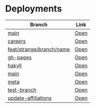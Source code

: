 # Deployments

| Branch | Link |
| --- | --- |
| [main](https://github.com/visortelle/haskellfoundation.github.io/tree/) | [Open](https://visortelle.github.io/haskellfoundation.github.io/) |
| [careers](https://github.com/visortelle/haskellfoundation.github.io/tree/careers) | [Open](https://visortelle.github.io/haskellfoundation.github.io/branches/careers) |
| [feat/strange/branch/name](https://github.com/visortelle/haskellfoundation.github.io/tree/feat/strange/branch/name) | [Open](https://visortelle.github.io/haskellfoundation.github.io/branches/feat-strange-branch-name) |
| [gh-pages](https://github.com/visortelle/haskellfoundation.github.io/tree/gh-pages) | [Open](https://visortelle.github.io/haskellfoundation.github.io/branches/gh-pages) |
| [hakyll](https://github.com/visortelle/haskellfoundation.github.io/tree/hakyll) | [Open](https://visortelle.github.io/haskellfoundation.github.io/branches/hakyll) |
| [main](https://github.com/visortelle/haskellfoundation.github.io/tree/main) | [Open](https://visortelle.github.io/haskellfoundation.github.io/branches/main) |
| [meta](https://github.com/visortelle/haskellfoundation.github.io/tree/meta) | [Open](https://visortelle.github.io/haskellfoundation.github.io/branches/meta) |
| [test-branch](https://github.com/visortelle/haskellfoundation.github.io/tree/test-branch) | [Open](https://visortelle.github.io/haskellfoundation.github.io/branches/test-branch) |
| [update-affiliations](https://github.com/visortelle/haskellfoundation.github.io/tree/update-affiliations) | [Open](https://visortelle.github.io/haskellfoundation.github.io/branches/update-affiliations) |
